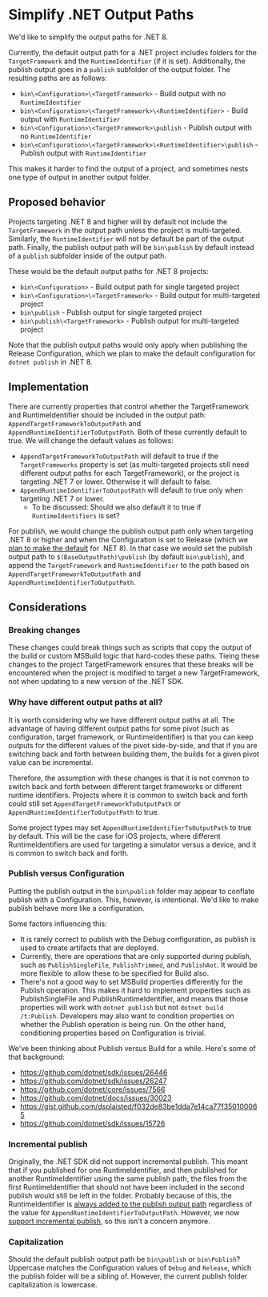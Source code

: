 # Simplify .NET Output Paths

We'd like to simplify the output paths for .NET 8.

Currently, the default output path for a .NET project includes folders for the `TargetFramework` and the `RuntimeIdentifier` (if it is set).  Additionally, the publish output goes in a `publish` subfolder of the output folder.  The resulting paths are as follows:

- `bin\<Configuration>\<TargetFramework>` - Build output with no `RuntimeIdentifier`
- `bin\<Configuration>\<TargetFramework>\<RuntimeIdentifier>` - Build output with `RuntimeIdentifier`
- `bin\<Configuration>\<TargetFramework>\publish` - Publish output with no `RuntimeIdentifier`
- `bin\<Configuration>\<TargetFramework>\<RuntimeIdentifier>\publish` - Publish output with `RuntimeIdentifier`

This makes it harder to find the output of a project, and sometimes nests one type of output in another output folder.

## Proposed behavior

Projects targeting .NET 8 and higher will by default not include the `TargetFramework` in the output path unless the project is multi-targeted.  Similarly, the `RuntimeIdentifier` will not by default be part of the output path.  Finally, the publish output path will be `bin\publish` by default instead of a `publish` subfolder inside of the output path.

These would be the default output paths for .NET 8 projects:

- `bin\<Configuration>` - Build output path for single targeted project
- `bin\<Configuration>\<TargetFramework>` - Build output for multi-targeted project
- `bin\publish` - Publish output for single targeted project
- `bin\publish\<TargetFramework>` - Publish output for multi-targeted project

Note that the publish output paths would only apply when publishing the Release Configuration, which we plan to make the default configuration for `dotnet publish` in .NET 8.

## Implementation

There are currently properties that control whether the TargetFramework and RuntimeIdentifier should be included in the output path: `AppendTargetFrameworkToOutputPath` and `AppendRuntimeIdentifierToOutputPath`.  Both of these currently default to true.  We will change the default values as follows:

- `AppendTargetFrameworkToOutputPath` will default to true if the `TargetFrameworks` property is set (as multi-targeted projects still need different output paths for each TargetFramework), or the project is targeting .NET 7 or lower.  Otherwise it will default to false.
- `AppendRuntimeIdentifierToOutputPath` will default to true only when targeting .NET 7 or lower.
  - To be discussed: Should we also default it to true if `RuntimeIdentifiers` is set?

For publish, we would change the publish output path only when targeting .NET 8 or higher and when the Configuration is set to Release (which we [plan to make the default](https://github.com/dotnet/sdk/issues/27066) for .NET 8).  In that case we would set the publish output path to `$(BaseOutputPath)\publish` (by default `bin\publish`), and append the `TargetFramework` and `RuntimeIdentifier` to the path based on `AppendTargetFrameworkToOutputPath` and `AppendRuntimeIdentifierToOutputPath`.

## Considerations

### Breaking changes

These changes could break things such as scripts that copy the output of the build or custom MSBuild logic that hard-codes these paths.  Tieing these changes to the project TargetFramework ensures that these breaks will be encountered when the project is modified to target a new TargetFramework, not when updating to a new version of the .NET SDK.

### Why have different output paths at all?

It is worth considering why we have different output paths at all.  The advantage of having different output paths for some pivot (such as configuration, target framework, or RuntimeIdentifier) is that you can keep outputs for the different values of the pivot side-by-side, and that if you are switching back and forth between building them, the builds for a given pivot value can be incremental.

Therefore, the assumption with these changes is that it is not common to switch back and forth between different target frameworks or different runtime identifiers.  Projects where it is common to switch back and forth could still set `AppendTargetFrameworkToOutputPath` or `AppendRuntimeIdentifierToOutputPath` to true.

Some project types may set `AppendRuntimeIdentifierToOutputPath` to true by default.  This will be the case for iOS projects, where different RuntimeIdentifiers are used for targeting a simulator versus a device, and it is common to switch back and forth.

### Publish versus Configuration

Putting the publish output in the `bin\publish` folder may appear to conflate publish with a Configuration.  This, however, is intentional.  We'd like to make publish behave more like a configuration.

Some factors influencing this:

- It is rarely correct to publish with the Debug configuration, as publish is used to create artifacts that are deployed.
- Currently, there are operations that are only supported during publish, such as `PublishSingleFile`, `PublishTrimmed`, and `PublishAot`.  It would be more flexible to allow these to be specified for Build also.
- There's not a good way to set MSBuild properties differently for the Publish operation.  This makes it hard to implement properties such as PublishSingleFile and PublishRuntimeIdentifier, and means that those properties will work with `dotnet publish` but not `dotnet build /t:Publish`.  Developers may also want to condition properties on whether the Publish operation is being run.  On the other hand, conditioning properties based on Configuration is trivial.

We've been thinking about Publish versus Build for a while.  Here's some of that background:

- https://github.com/dotnet/sdk/issues/26446
- https://github.com/dotnet/sdk/issues/26247
- https://github.com/dotnet/core/issues/7566
- https://github.com/dotnet/docs/issues/30023
- https://gist.github.com/dsplaisted/f032de83be1dda7e14ca77f350100065
- https://github.com/dotnet/sdk/issues/15726

### Incremental publish

Originally, the .NET SDK did not support incremental publish.  This meant that if you published for one RuntimeIdentifier, and then published for another RuntimeIdentifier using the same publish path, the files from the first RuntimeIdentifier that should not have been included in the second publish would still be left in the folder.  Probably because of this, the RuntimeIdentifier is [always added to the publish output path](https://github.com/dotnet/sdk/blob/efef23ab729388ffb081731e5b1adbabc6e6b327/src/Tasks/Microsoft.NET.Build.Tasks/targets/Microsoft.NET.Sdk.BeforeCommon.targets#L122-L126) regardless of the value for `AppendRuntimeIdentifierToOutputPath`.  However, we now [support incremental publish](https://github.com/dotnet/sdk/pull/3957), so this isn't a concern anymore.

### Capitalization

Should the default publish output path be `bin\publish` or `bin\Publish`?  Uppercase matches the Configuration values of `Debug` and `Release`, which the publish folder will be a sibling of.  However, the current publish folder capitalization is lowercase.
